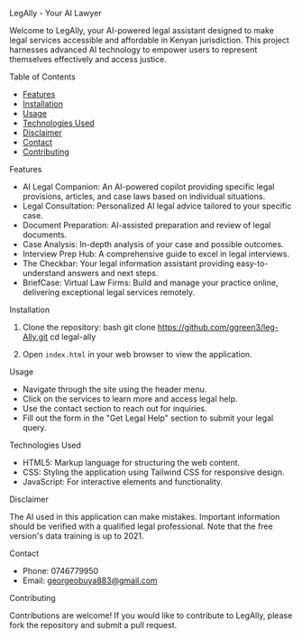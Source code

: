  LegAlly - Your AI Lawyer

Welcome to LegAlly, your AI-powered legal assistant designed to make legal services accessible and affordable in Kenyan jurisdiction. This project harnesses advanced AI technology to empower users to represent themselves effectively and access justice.

 Table of Contents

- [Features](#features)
- [Installation](#installation)
- [Usage](#usage)
- [Technologies Used](#technologies-used)
- [Disclaimer](#disclaimer)
- [Contact](#contact)
- [Contributing](#contributing)

 Features

- AI Legal Companion: An AI-powered copilot providing specific legal provisions, articles, and case laws based on individual situations.
- Legal Consultation: Personalized AI legal advice tailored to your specific case.
- Document Preparation: AI-assisted preparation and review of legal documents.
- Case Analysis: In-depth analysis of your case and possible outcomes.
- Interview Prep Hub: A comprehensive guide to excel in legal interviews.
- The Checkbar: Your legal information assistant providing easy-to-understand answers and next steps.
- BriefCase: Virtual Law Firms: Build and manage your practice online, delivering exceptional legal services remotely.

Installation

1. Clone the repository:
   bash
   git clone https://github.com/ggreen3/leg-Ally.git
   cd legal-ally
   

2. Open `index.html` in your web browser to view the application.

Usage

- Navigate through the site using the header menu.
- Click on the services to learn more and access legal help.
- Use the contact section to reach out for inquiries.
- Fill out the form in the "Get Legal Help" section to submit your legal query.

Technologies Used

- HTML5: Markup language for structuring the web content.
- CSS: Styling the application using Tailwind CSS for responsive design.
- JavaScript: For interactive elements and functionality.

 Disclaimer

The AI used in this application can make mistakes. Important information should be verified with a qualified legal professional. Note that the free version's data training is up to 2021.

 Contact

- Phone: 0746779950
- Email: [georgeobuya883@gmail.com](mailto:georgeobuya883@gmail.com)

 Contributing

Contributions are welcome! If you would like to contribute to LegAlly, please fork the repository and submit a pull request.


